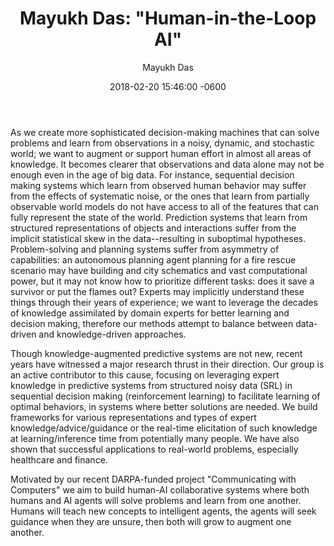 ﻿---
layout: single
title:  'Mayukh Das: "Human-in-the-Loop AI"'
date:   2018-02-20 15:46:00 -0600
categories: research-highlights
author: Mayukh Das
---

As we create more sophisticated decision-making machines that can solve problems and learn from observations in a noisy, dynamic, and stochastic world; we want to augment or support human effort in almost all areas of knowledge. It becomes clearer that observations and data alone may not be enough even in the age of big data. For instance, sequential decision making systems which learn from observed human behavior may suffer from the effects of systematic noise, or the ones that learn from partially observable world models do not have access to all of the features that can fully represent the state of the world. Prediction systems that learn from structured representations of objects and interactions suffer from the implicit statistical skew in the data--resulting in suboptimal hypotheses. Problem-solving and planning systems suffer from asymmetry of capabilities: an autonomous planning agent planning for a fire rescue scenario may have building and city schematics and vast computational power, but it may not know how to prioritize different tasks: does it save a survivor or put the flames out? Experts may implicitly understand these things through their years of experience; we want to leverage the decades of knowledge assimilated by domain experts for better learning and decision making, therefore our methods attempt to balance between data-driven and knowledge-driven approaches.

Though knowledge-augmented predictive systems are not new, recent years have witnessed a major research thrust in their direction. Our group is an active contributor to this cause, focusing on leveraging expert knowledge in predictive systems from structured noisy data (SRL) in sequential decision making (reinforcement learning) to facilitate learning of optimal behaviors, in systems where better solutions are needed. We build frameworks for various representations and types of expert knowledge/advice/guidance or the real-time elicitation of such knowledge at learning/inference time from potentially many people. We have also shown that successful applications to real-world problems, especially healthcare and finance.

Motivated by our recent DARPA-funded project "Communicating with Computers" we aim to build human-AI collaborative systems where both humans and AI agents will solve problems and learn from one another. Humans will teach new concepts to intelligent agents, the agents will seek guidance when they are unsure, then both will grow to augment one another.
